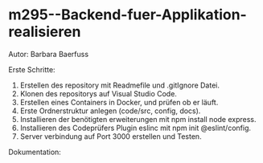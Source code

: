 # m295--Backend-fuer-Applikation-realisieren

Autor: Barbara Baerfuss

Erste Schritte:

1. Erstellen des repository mit Readmefile und .gitIgnore Datei.
2. Klonen des repositorys auf Visual Studio Code.
3. Erstellen eines Containers in Docker, und prüfen ob er läuft.
4. Erste Ordnerstruktur anlegen (code/src, config, docs).
5. Installieren der benötigten erweiterungen mit npm install node express.
6. Installieren des Codeprüfers Plugin eslinc mit npm init @eslint/config.
7. Server verbindung auf Port 3000 erstellen und Testen.


Dokumentation:










